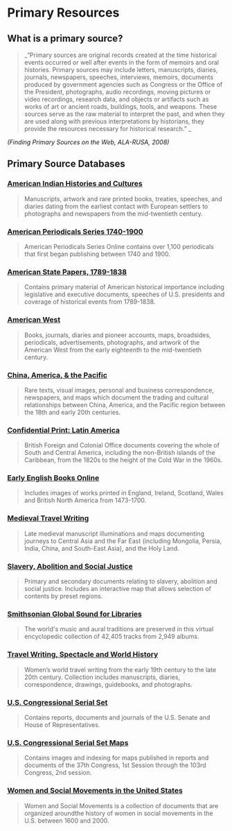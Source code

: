 # Primary Resources

## What is a primary source?

> _“Primary sources are original records created at the time historical events occurred or well after events in the form of memoirs and oral histories. Primary sources may include letters, manuscripts, diaries, journals, newspapers, speeches, interviews, memoirs, documents produced by government agencies such as Congress or the Office of the President, photographs, audio recordings, moving pictures or video recordings, research data, and objects or artifacts such as works of art or ancient roads, buildings, tools, and weapons. These sources serve as the raw material to interpret the past, and when they are used along with previous interpretations by historians, they provide the resources necessary for historical research.” _

_\(Finding Primary Sources on the Web, ALA-RUSA, 2008\)_

## Primary Source Databases

### [American Indian Histories and Cultures](https://web.archive.org/web/20150906080737/http:/summit.csuci.edu:2048/login?url=http://www.aihc.amdigital.co.uk)

> Manuscripts, artwork and rare printed books, treaties, speeches, and diaries dating from the earliest contact with European settlers to photographs and newspapers from the mid-twentieth century.

### [American Periodicals Series 1740-1900](https://web.archive.org/web/20150906080737/http:/summit.csuci.edu:2048/login?url=http://search.proquest.com/americanperiodicals?accountid=7284)

> American Periodicals Series Online contains over 1,100 periodicals that first began publishing between 1740 and 1900.

### [American State Papers, 1789-1838](https://web.archive.org/web/20150906080737/http:/summit.csuci.edu:2048/login?url=http://infoweb.newsbank.com/)

> Contains primary material of American historical importance including legislative and executive documents, speeches of U.S. presidents and coverage of historical events from 1789-1838.

### [American West](https://web.archive.org/web/20150906080737/http:/summit.csuci.edu:2048/login?url=http://www.americanwest.amdigital.co.uk)

> Books, journals, diaries and pioneer accounts, maps, broadsides, periodicals, advertisements, photographs, and artwork of the American West from the early eighteenth to the mid-twentieth century.

### [China, America, & the Pacific](https://web.archive.org/web/20150906080737/http:/summit.csuci.edu:2048/login?url=http://www.cap.amdigital.co.uk)

> Rare texts, visual images, personal and business correspondence, newspapers, and maps which document the trading and cultural relationships between China, America, and the Pacific region between the 18th and early 20th centuries.

### [Confidential Print: Latin America](https://web.archive.org/web/20150906080737/http:/summit.csuci.edu:2048/login?url=http://www.archivesdirect.amdigital.co.uk)

> British Foreign and Colonial Office documents covering the whole of South and Central America, including the non-British islands of the Caribbean, from the 1820s to the height of the Cold War in the 1960s.

### [Early English Books Online](https://web.archive.org/web/20150906080737/http:/summit.csuci.edu:2048/login?url=http://eebo.chadwyck.com)

> Includes images of works printed in England, Ireland, Scotland, Wales and British North America from 1473-1700.

### [Medieval Travel Writing](https://web.archive.org/web/20150906080737/http:/summit.csuci.edu:2048/login?url=http://www.medievaltravel.amdigital.co.uk)

> Late medieval manuscript illuminations and maps documenting journeys to Central Asia and the Far East \(including Mongolia, Persia, India, China, and South-East Asia\), and the Holy Land.

### [Slavery, Abolition and Social Justice](https://web.archive.org/web/20150906080737/http:/summit.csuci.edu:2048/login?url=http://www.slavery.amdigital.co.uk)

> Primary and secondary documents relating to slavery, abolition and social justice. Includes an interactive map that allows selection of contents by preset regions.

### [Smithsonian Global Sound for Libraries](https://web.archive.org/web/20150906080737/http:/summit.csuci.edu:2048/login?url=http://glmu.alexanderstreet.com)

> The world's music and aural traditions are preserved in this virtual encyclopedic collection of 42,405 tracks from 2,949 albums.

### [Travel Writing, Spectacle and World History](https://web.archive.org/web/20150906080737/http:/summit.csuci.edu:2048/login?url=http://www.travelwriting.amdigital.co.uk)

> Women’s world travel writing from the early 19th century to the late 20th century. Collection includes manuscripts, diaries, correspondence, drawings, guidebooks, and photographs.

### [U.S. Congressional Serial Set](https://web.archive.org/web/20150906080737/http:/summit.csuci.edu:2048/login?url=http://infoweb.newsbank.com/)

> Contains reports, documents and journals of the U.S. Senate and House of Representatives.

### [U.S. Congressional Serial Set Maps](https://web.archive.org/web/20150906080737/http:/summit.csuci.edu:2048/login?url=http://infoweb.newsbank.com/)

> Contains images and indexing for maps published in reports and documents of the 37th Congress, 1st Session through the 103rd Congress, 2nd session.

### [Women and Social Movements in the United States](https://web.archive.org/web/20150906080737/http:/summit.csuci.edu:2048/login?url=http://asp6new.alexanderstreet.com/wam2)

> Women and Social Movements is a collection of documents that are organized aroundthe history of women in social movements in the U.S. between 1600 and 2000.



